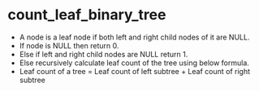 # count_leaf_binary_tree

* A node is a leaf node if both left and right child nodes of it are NULL.  
* If node is NULL then return 0.
* Else if left and right child nodes are NULL return 1.  
* Else recursively calculate leaf count of the tree using below formula.  
* Leaf count of a tree = Leaf count of left subtree + Leaf count of right subtree  

